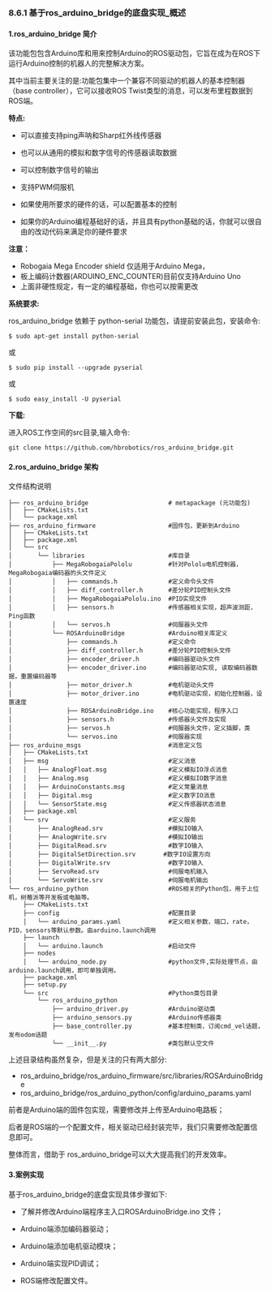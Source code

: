 ### 8.6.1 基于ros\_arduino\_bridge的底盘实现\_概述

#### 1.ros\_arduino\_bridge 简介

该功能包包含Arduino库和用来控制Arduino的ROS驱动包，它旨在成为在ROS下运行Arduino控制的机器人的完整解决方案。

其中当前主要关注的是:功能包集中一个兼容不同驱动的机器人的基本控制器（base controller），它可以接收ROS Twist类型的消息，可以发布里程数据到ROS端。

**特点:**

* 可以直接支持ping声呐和Sharp红外线传感器

* 也可以从通用的模拟和数字信号的传感器读取数据

* 可以控制数字信号的输出

* 支持PWM伺服机

* 如果使用所要求的硬件的话，可以配置基本的控制

* 如果你的Arduino编程基础好的话，并且具有python基础的话，你就可以很自由的改动代码来满足你的硬件要求

**注意：**

* Robogaia Mega Encoder shield 仅适用于Arduino Mega，
* 板上编码计数器\(ARDUINO\_ENC\_COUNTER\)目前仅支持Arduino Uno
* 上面非硬性规定，有一定的编程基础，你也可以按需更改

**系统要求:**

ros\_arduino\_bridge 依赖于 python-serial 功能包，请提前安装此包，安装命令:

```
$ sudo apt-get install python-serial
```

或

```
$ sudo pip install --upgrade pyserial

```

或

```
$ sudo easy_install -U pyserial
```

**下载:**

进入ROS工作空间的src目录,输入命令:

```
git clone https://github.com/hbrobotics/ros_arduino_bridge.git
```

#### 2.ros\_arduino\_bridge 架构

文件结构说明

```
├── ros_arduino_bridge                      # metapackage (元功能包)
│   ├── CMakeLists.txt
│   └── package.xml
├── ros_arduino_firmware                    #固件包，更新到Arduino
│   ├── CMakeLists.txt
│   ├── package.xml
│   └── src
│       └── libraries                       #库目录
│           ├── MegaRobogaiaPololu          #针对Pololu电机控制器，MegaRobogaia编码器的头文件定义
│           │   ├── commands.h              #定义命令头文件
│           │   ├── diff_controller.h       #差分轮PID控制头文件
│           │   ├── MegaRobogaiaPololu.ino  #PID实现文件
│           │   ├── sensors.h               #传感器相关实现，超声波测距，Ping函数
│           │   └── servos.h                #伺服器头文件
│           └── ROSArduinoBridge            #Arduino相关库定义
│               ├── commands.h              #定义命令
│               ├── diff_controller.h       #差分轮PID控制头文件
│               ├── encoder_driver.h        #编码器驱动头文件
│               ├── encoder_driver.ino      #编码器驱动实现, 读取编码器数据，重置编码器等
│               ├── motor_driver.h          #电机驱动头文件
│               ├── motor_driver.ino        #电机驱动实现，初始化控制器，设置速度
│               ├── ROSArduinoBridge.ino    #核心功能实现，程序入口
│               ├── sensors.h               #传感器头文件及实现
│               ├── servos.h                #伺服器头文件，定义插脚，类
│               └── servos.ino              #伺服器实现
├── ros_arduino_msgs                        #消息定义包
│   ├── CMakeLists.txt
│   ├── msg                                 #定义消息
│   │   ├── AnalogFloat.msg                 #定义模拟IO浮点消息
│   │   ├── Analog.msg                      #定义模拟IO数字消息
│   │   ├── ArduinoConstants.msg            #定义常量消息
│   │   ├── Digital.msg                     #定义数字IO消息
│   │   └── SensorState.msg                 #定义传感器状态消息
│   ├── package.xml
│   └── srv                                 #定义服务
│       ├── AnalogRead.srv                  #模拟IO输入
│       ├── AnalogWrite.srv                 #模拟IO输出
│       ├── DigitalRead.srv                 #数字IO输入
│       ├── DigitalSetDirection.srv　　　　 #数字IO设置方向
│       ├── DigitalWrite.srv                #数字IO输入
│       ├── ServoRead.srv                   #伺服电机输入
│       └── ServoWrite.srv                  #伺服电机输出
└── ros_arduino_python                      #ROS相关的Python包，用于上位机，树莓派等开发板或电脑等。
    ├── CMakeLists.txt
    ├── config                              #配置目录
    │   └── arduino_params.yaml             #定义相关参数，端口，rate，PID，sensors等默认参数。由arduino.launch调用
    ├── launch
    │   └── arduino.launch                  #启动文件
    ├── nodes
    │   └── arduino_node.py                 #python文件,实际处理节点，由arduino.launch调用，即可单独调用。
    ├── package.xml
    ├── setup.py
    └── src                                 #Python类包目录
        └── ros_arduino_python
            ├── arduino_driver.py           #Arduino驱动类
            ├── arduino_sensors.py          #Arduino传感器类
            ├── base_controller.py          #基本控制类，订阅cmd_vel话题，发布odom话题
            └── __init__.py                 #类包默认空文件
```

上述目录结构虽然复杂，但是关注的只有两大部分:

* ros\_arduino\_bridge/ros\_arduino\_firmware/src/libraries/ROSArduinoBridge
* ros\_arduino\_bridge/ros\_arduino\_python/config/arduino\_params.yaml

前者是Arduino端的固件包实现，需要修改并上传至Arduino电路板；

后者是ROS端的一个配置文件，相关驱动已经封装完毕，我们只需要修改配置信息即可。

整体而言，借助于 ros\_arduino\_bridge可以大大提高我们的开发效率。

#### 3.案例实现

基于ros\_arduino\_bridge的底盘实现具体步骤如下:

* 了解并修改Arduino端程序主入口ROSArduinoBridge.ino 文件；
* Arduino端添加编码器驱动；
* Arduino端添加电机驱动模块；

* Arduino端实现PID调试；

* ROS端修改配置文件。



